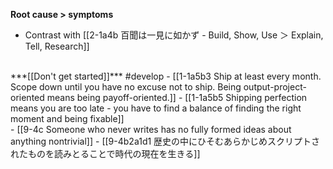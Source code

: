 **Root cause > symptoms**
<br>
- Contrast with [[2-1a4b 百聞は一見に如かず - Build, Show, Use ＞ Explain, Tell, Research]]
<br>
***[[Don't get started]]*** #develop 
  - [[1-1a5b3 Ship at least every month. Scope down until you have no excuse not to ship. Being output-project-oriented means being payoff-oriented.]]
    - [[1-1a5b5 Shipping perfection means you are too late - you have to find a balance of finding the right moment and being fixable]]
<br>
- [[9-4c Someone who never writes has no fully formed ideas about anything nontrivial]]
  - [[9-4b2a1d1 歴史の中にひそむあらかじめスクリプトされたものを読みとることで時代の現在を生きる]]
